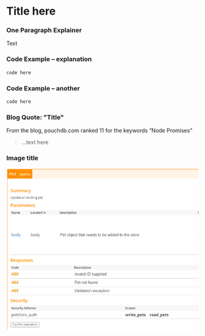 # Title here

### One Paragraph Explainer

Text

### Code Example – explanation

```javascript
code here
```

### Code Example – another

```javascript
code here
```

### Blog Quote: "Title"

 From the blog, pouchdb.com ranked 11 for the keywords “Node Promises”

 > …text here

### Image title

![alt text](https://github.com/goldbergyoni/nodebestpractices/blob/master/assets/images/swaggerDoc.png "API error handling")
